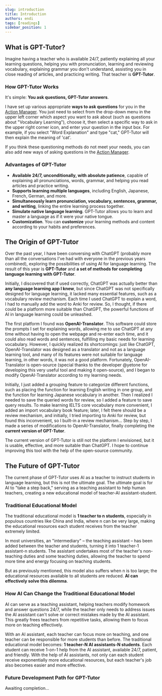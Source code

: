 ```yaml
---
slug: introduction
title: Introduction
authors: endi
tags: [readings]
sidebar_position: 1
---
```



## What is GPT-Tutor?

Imagine having a teacher who is available 24/7, patiently explaining all your learning questions, helping you with pronunciation, learning and reviewing vocabulary, explaining grammar you don't understand, assisting you in close reading of articles, and practicing writing. That teacher is **GPT-Tutor**.

### How GPT-Tutor Works

It's simple: **You ask questions, GPT-Tutor answers**.

I have set up various appropriate **ways to ask questions** for you in the [Action Manager](./main-explain/actionManager.md). You just need to select from the drop-down menu in the upper left corner which aspect you want to ask about (such as questions about "Vocabulary Learning"), choose it, then select a specific way to ask in the upper right corner icon, and enter your question in the input box. For example, if you select "Word Explanation" and type "cat," GPT-Tutor will then explain the meaning of 'cat'.

If you think these questioning methods do not meet your needs, you can also add new ways of asking questions in the [Action Manager](./main-explain/actionManager.md).

### Advantages of GPT-Tutor

- **Available 24/7, unconditionally, with absolute patience**, capable of explaining all pronunciations, words, grammar, and helping you read articles and practice writing.
- **Supports learning multiple languages**, including English, Japanese, French, German, and more.
- **Simultaneously learn pronunciation, vocabulary, sentences, grammar, and writing**, linking the entire learning process together.
- **Simulate native language learning**. GPT-Tutor allows you to learn and master a language as if it were your native tongue.
- **Customization**. You can **customize** your learning methods and content according to your habits and preferences.

## The Origin of GPT-Tutor

Over the past year, I have been conversing with ChatGPT (probably more than all the conversations I've had with everyone in the previous years combined), exploring the possibilities of using AI for language learning. The result of this year is **GPT-Tutor** and **a set of methods for completing language learning with GPT-Tutor**.

Initially, I discovered that if used correctly, ChatGPT was actually better than **any language learning app I knew**, but since ChatGPT was not specifically designed for language learning, it lacked many essential features, such as a vocabulary review mechanism. Each time I used ChatGPT to explain a word, I had to manually add the word to Anki for review. So, I thought, if there could be a platform more suitable than ChatGPT, the powerful functions of AI in language learning could be unleashed.

The first platform I found was **OpenAI-Translator**. This software could store the prompts I set for explaining words, allowing me to use ChatGPT at any time without having to open the webpage and re-enter each time, and it could also read words and sentences, fulfilling my basic needs for learning vocabulary. However, I quickly realized its shortcomings: just like ChatGPT, OpenAI-Translator was designed as a translator and not as a language learning tool, and many of its features were not suitable for language learning, in other words, it was not a good platform. Fortunately, OpenAI-Translator is open-source (special thanks to the developer @yetone for developing this very useful tool and making it open-source), and I began to modify OpenAI-Translator according to my learning needs.

Initially, I just added a grouping feature to categorize different functions, such as placing the function for learning English writing in one group, and the function for learning Japanese vocabulary in another. Then I realized I needed to save the queried words for review, so I added a feature to save query results. To make learning IELTS core vocabulary more convenient, I added an import vocabulary book feature; later, I felt there should be a review mechanism, and initially, I tried importing to Anki for review, but found this inconvenient, so I built-in a review mechanism... Step by step, I made a series of modifications to OpenAI-Translator, finally completing the **current version of GPT-Tutor**.

The current version of GPT-Tutor is still not the platform I envisioned, but it is usable, effective, and more suitable than ChatGPT. I hope to continue improving this tool with the help of the open-source community.

## The Future of GPT-Tutor

The current phase of GPT-Tutor uses AI as a teacher to instruct students in language learning, but this is not the ultimate goal. The ultimate goal is for AI to "take a step back," serving as a teaching assistant to help human teachers, creating a new educational model of teacher-AI assistant-student.

### Traditional Educational Model

The traditional educational model is **1 teacher to n students**, especially in populous countries like China and India, where n can be very large, making the educational resources each student receives from the teacher extremely limited.

In most universities, an "intermediary" – the teaching assistant – has been added between the teacher and students, turning it into 1 teacher-1 assistant-n students. The assistant undertakes most of the teacher's non-teaching duties and some teaching duties, allowing the teacher to spend more time and energy focusing on teaching students.

But as previously mentioned, this model also suffers when n is too large; the educational resources available to all students are reduced. **AI can effectively solve this dilemma**.

### How AI Can Change the Traditional Educational Model

AI can serve as a teaching assistant, helping teachers modify homework and answer questions 24/7, while the teacher only needs to address issues the AI assistant can't solve or correct mistakes made by the AI assistant. This greatly frees teachers from repetitive tasks, allowing them to focus more on teaching effectively.

With an AI assistant, each teacher can focus more on teaching, and one teacher can be responsible for more students than before. The traditional educational model becomes: **1 teacher-N AI assistants-N students**. Each student can receive 1-on-1 help from the AI assistant, available 24/7, patient, and friendly. With the help of AI assistants, not only can each student receive exponentially more educational resources, but each teacher's job also becomes easier and more effective.

### Future Development Path for GPT-Tutor

Awaiting completion...
